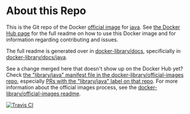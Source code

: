 # About this Repo

This is the Git repo of the Docker [official image](https://docs.docker.com/docker-hub/official_repos/) for [java](https://registry.hub.docker.com/_/java/). See [the Docker Hub page](https://registry.hub.docker.com/_/java/) for the full readme on how to use this Docker image and for information regarding contributing and issues.

The full readme is generated over in [docker-library/docs](https://github.com/docker-library/docs), specificially in [docker-library/docs/java](https://github.com/docker-library/docs/tree/master/java).

See a change merged here that doesn't show up on the Docker Hub yet? Check [the "library/java" manifest file in the docker-library/official-images repo](https://github.com/docker-library/official-images/blob/master/library/java), especially [PRs with the "library/java" label on that repo](https://github.com/docker-library/official-images/labels/library%2Fjava). For more information about the official images process, see the [docker-library/official-images readme](https://github.com/docker-library/official-images/blob/master/README.md).

[![Travis CI](https://img.shields.io/travis/docker-library/openjdk/master.svg)](https://travis-ci.org/docker-library/openjdk/branches)

<!-- THIS FILE IS GENERATED BY https://github.com/docker-library/docs/blob/master/generate-repo-stub-readme.sh -->

